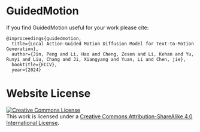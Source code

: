 # GuidedMotion

If you find GuidedMotion useful for your work please cite:
```
@inproceedings{guidedmotion,
  title={Local Action-Guided Motion Diffusion Model for Text-to-Motion Generation},
  author={Jin, Peng and Li, Hao and Cheng, Zesen and Li, Kehan and Yu, Runyi and Liu, Chang and Ji, Xiangyang and Yuan, Li and Chen, jie},
  booktitle={ECCV},
  year={2024}
```

# Website License
<a rel="license" href="http://creativecommons.org/licenses/by-sa/4.0/"><img alt="Creative Commons License" style="border-width:0" src="https://i.creativecommons.org/l/by-sa/4.0/88x31.png" /></a><br />This work is licensed under a <a rel="license" href="http://creativecommons.org/licenses/by-sa/4.0/">Creative Commons Attribution-ShareAlike 4.0 International License</a>.
